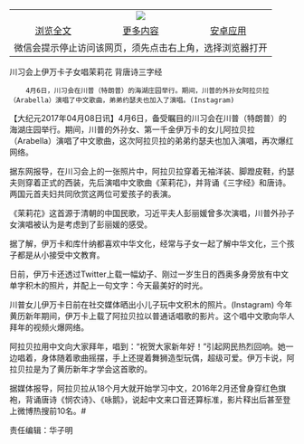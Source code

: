 

<table>
  <tr>
    <td align="center" colspan="3">
      <a href="https://github.com/ogate/ogate/blob/master/README.md"><img src="https://cloud.githubusercontent.com/assets/11880933/13434984/f430fae2-e012-11e5-814f-c2df1e82b247.jpg"/></a>
    </td>
  </tr>
  <tr>
    <td align="center">
      <a href="https://s3.ap-south-1.amazonaws.com/ogatem/oGate.htm?c816324&from=oNote">浏览全文</a>
    </td>
    <td align="center">
      <a href="https://s3.ap-south-1.amazonaws.com/ogatem/oGate.htm?from=oNote">更多内容</a>
    </td>
    <td align="center">
      <a href="https://raw.githubusercontent.com/ogate/up/master/ogate.apk">安卓应用</a>
    </td>
  </tr>
  <tr>
    <td align="center" colspan="3">
      微信会提示停止访问该网页，须先点击右上角，选择浏览器打开
    </td>
  </tr>
</table>    



川习会上伊万卡子女唱茉莉花 背唐诗三字经






        4月6日，川习会在川普（特朗普）的海湖庄园举行。期间，川普的外孙女阿拉贝拉（Arabella）演唱了中文歌曲，弟弟约瑟夫也加入了演唱。(Instagram)

【大纪元2017年04月08日讯】4月6日，备受瞩目的川习会在川普（特朗普）的海湖庄园举行。期间，川普的外孙女、第一千金伊万卡的女儿阿拉贝拉（Arabella）演唱了中文歌曲，这次阿拉贝拉的弟弟约瑟夫也加入演唱，再次爆红网络。


据东网报导，在川习会上的一张照片中，阿拉贝拉穿着无袖洋装、脚蹬皮鞋，约瑟夫则穿着正式的西装，先后演唱中文歌曲《茉莉花》，并背诵《三字经》和唐诗。两国元首夫妇共同欣赏这两位可爱孩子的表演。


《茉莉花》这首源于清朝的中国民歌，习近平夫人彭丽媛曾多次演唱，川普外孙子女演唱被认为是考虑到了彭丽媛的感受。


据了解，伊万卡和库什纳都喜欢中华文化，经常与子女一起了解中华文化，三个孩子都是从小接受中文教育。


日前，伊万卡还透过Twitter上载一幅幼子、刚过一岁生日的西奥多身旁放有中文单字积木的照片，并配上一句文字：今天最美好的时光。


川普女儿伊万卡日前在社交媒体晒出小儿子玩中文积木的照片。(Instagram)
今年黄历新年期间，伊万卡上载了阿拉贝拉以普通话唱歌的影片。这个唱中文歌向华人拜年的视频火爆网络。


阿拉贝拉用中文向大家拜年，唱到：“祝贺大家新年好！”引起网民热烈回响。她一边唱着，身体随着歌曲摇摆，手上还提着舞狮造型玩偶，超级可爱。伊万卡说，阿拉贝拉是为了黄历新年才学会这首歌的。


据媒体报导，阿拉贝拉从18个月大就开始学习中文，2016年2月还曾身穿红色旗袍，背诵唐诗《悯农诗》、《咏鹅》，说起中文来口音还算标准，影片释出后甚至登上微博热搜前10名。#


责任编辑：华子明



